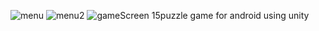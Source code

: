 ![menu](https://github.com/AlexN09/15puzzle/assets/136353046/fdeadc46-07e0-45d5-b88a-d4bf3c3222fa)
![menu2](https://github.com/AlexN09/15puzzle/assets/136353046/b6922ca9-cdb8-4a91-b212-c64bcb8efa26)
![gameScreen](https://github.com/AlexN09/15puzzle/assets/136353046/07a9b682-2ebf-4959-ac66-fcfbd22c8cc3)
15puzzle game for android using unity
